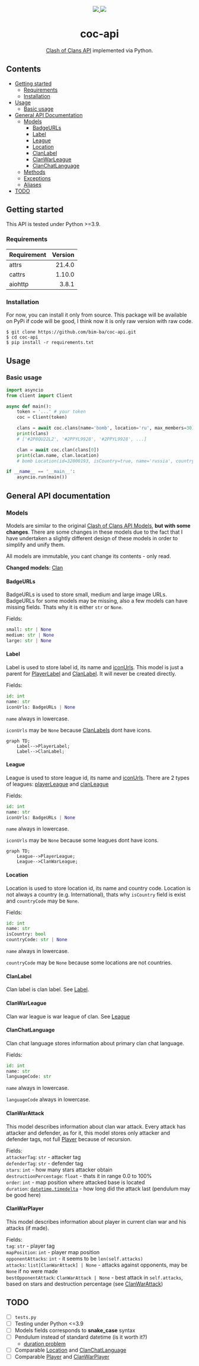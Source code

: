 <p align="center">
    <a href="" alt="Status">
        <img src="https://img.shields.io/badge/status-needs review-yellow"/>
    </a>
    <a href="" alt="Python">
        <img src="https://img.shields.io/github/pipenv/locked/python-version/bim-ba/coc-api"/>
    </a>
</p>

<h1 align="center">coc-api</h1>
<p align="center"><a href="https://developer.clashofclans.com/#/documentation">Clash of Clans API</a> implemented via Python.

## Contents

* [Getting started](#getting-started)
    * [Requirements](#requirements)
    * [Installation](#installation)
* [Usage](#usage)
    * [Basic usage](#basic-usage)
* [General API Documentation](#general-api-documentation)
    * [Models](#models)
        * [BadgeURLs](#badgeurls-model)
        * [Label](#label-model)
        * [League](#league-model)
        * [Location](#location-model)
        * [ClanLabel](#clan-label-model)
        * [ClanWarLeague](#clan-war-league-model)
        * [ClanChatLanguage](#clan-chat-language-model)
    * [Methods](#methods)
    * [Exceptions](#exceptions)
    * [Aliases](#aliases)
* [TODO](#todo)

## Getting started

This API is tested under Python >=3.9.

### Requirements

|Requirement|Version|
|:-----------|-------:|
|attrs|21.4.0|
|cattrs|1.10.0|
|aiohttp|3.8.1|

### Installation

For now, you can install it only from source. This package will be available on PyPi
if code will be good, I think now it is only raw version with raw code.

```
$ git clone https://github.com/bim-ba/coc-api.git
$ cd coc-api
$ pip install -r requirements.txt
```

## Usage

### Basic usage

```python
import asyncio
from client import Client

async def main():
    token = '...' # your token
    coc = Client(token)

    clans = await coc.clans(name='bomb', location='ru', max_members=30)
    print(clans)
    # ['#2P8QU22L2', '#2PPYL9928', '#2PPYL9928', ...]

    clan = await coc.clan(clans[0])
    print(clan.name, clan.location)
    # bomb Location(id=32000193, isCountry=true, name='russia', countryCode='ru')

if __name__ == '__main__':
    asyncio.run(main())
```

## General API documentation

### Models

Models are similar to the original <a href="https://developer.clashofclans.com/#/documentation">Clash of Clans API Models</a>, **but with some changes**. There are some changes in these models due to the fact that I have undertaken a slightly different design of these models in order to simplify and unify them.

All models are immutable, you cant change its contents - only read.

**Changed models**: [Clan](#clan-model)

<h4 id="badgeurls-model">BadgeURLs</h4>

BadgeURLs is used to store small, medium and large image URLs. BadgeURLs for some models may be missing, also a few models can have missing fields. Thats why it is either `str` or `None`.

Fields:
```py
small: str | None
medium: str | None
large: str | None
```

<h4 id="label-model">Label</h4>

Label is used to store label id, its name and [iconUrls](#badgeurls-model). This model is just a parent for [PlayerLabel](#player-label-model) and [ClanLabel](#clan-label-model). It will never be created directly.

Fields:
```py
id: int
name: str
iconUrls: BadgeURLs | None
```

`name` always in lowercase.

`iconUrls` may be `None` because [ClanLabels](#clan-label-model) dont have icons.

```mermaid
graph TD;
    Label-->PlayerLabel;
    Label-->ClanLabel;
```

<h4 id="league-model">League</h4>

League is used to store league id, its name and [iconUrls](#badgeurls-model). There are 2 types of leagues: [playerLeague](#player-league-model) and [clanLeague](#clan-league-model)

Fields:
```py
id: int
name: str
iconUrls: BadgeURLs | None
```

`name` always in lowercase.

`iconUrls` may be `None` because some leagues dont have icons.

```mermaid
graph TD;
    League-->PlayerLeague;
    League-->ClanWarLeague;
```

<h4 id="location-model">Location</h4>

Location is used to store location id, its name and country code. Location is not always a country (e.g. International), thats why `isCountry` field is exist and `countryCode` may be `None`.

Fields:
```py
id: int
name: str
isCountry: bool
countryCode: str | None
```

`name` always in lowercase.

`countryCode` may be `None` because some locations are not countries.

<h4 id="clan-label-model">ClanLabel</h4>

Clan label is clan label. See [Label](#label-model).

<h4 id="clan-war-league-model">ClanWarLeague</h4>

Clan war league is war league of clan. See [League](#league-model)

<h4 id="clan-chat-language-model">ClanChatLanguage</h4>

Clan chat language stores information about primary clan chat language.

Fields:
```py
id: int
name: str
languageCode: str
```

`name` always in lowercase.

`languageCode` always in lowercase.

<h4 id="clan-war-attack-model">ClanWarAttack</h4>

This model describes information about clan war attack. Every attack has attacker and defender, as for it, this model stores only attacker and defender tags, not full [Player](#player-model) because of recursion.

Fields:  
`attackerTag`: `str` - attacker tag  
`defenderTag`: `str` - defender tag  
`stars`: `int` - how many stars attacker obtain  
`destructionPercentage`: `float` - thats it in range 0.0 to 100%  
`order`: `int` - map position where attacked base is located  
`duration`: [`datetime.timedelta`](https://docs.python.org/3/library/datetime.html#timedelta-objects) - <span id="pendulum-duration">how long did the attack last (pendulum may be good here)</span>

<h4 id="clan-war-player-model">ClanWarPlayer</h4>

This model describes information about player in current clan war and his attacks (if made).

Fields:  
`tag`: `str` - player tag  
`mapPosition`: `int` - player map position  
`opponentAttacks`: `int` - it seems to be `len(self.attacks)`  
`attacks`: `list[ClanWarAttack] | None` - attacks against opponents, may be `None` if no were made  
`bestOpponentAttack`: `ClanWarAttack | None` - best attack in `self.attacks`, based on stars and destruction percentage (see [ClanWarAttack](#clan-war-attack-model))

## TODO

- [ ] `tests.py`
- [ ] Testing under Python <=3.9
- [ ] Models fields corresponds to **snake_case** syntax
- [ ] Pendulum instead of standard datetime (is it worth it?)
    - [duration problem](#pendulum-duration)
- [ ] Comparable [Location](#location-model) and [ClanChatLanguage](#clan-chat-language-model)
- [ ] Comparable [Player](#player-model) and [ClanWarPlayer](#clan-war-player-model)